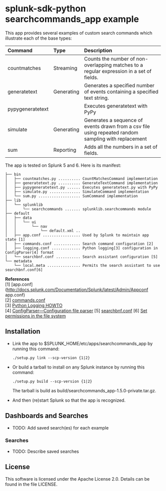 splunk-sdk-python searchcommands_app example
=============================================

This app provides several examples of custom search commands which illustrate each of the base types:

 Command          | Type       | Description
:---------------- |:-----------|:-------------------------------------------------------------------------------------------
 countmatches     | Streaming  | Counts the number of non-overlapping matches to a regular expression in a set of fields.
 generatetext     | Generating | Generates a specified number of events containing a specified text string.
 pypygeneratetext |            | Executes generatetext with PyPy 
 simulate         | Generating | Generates a sequence of events drawn from a csv file using repeated random sampling with replacement
 sum              | Reporting  | Adds all the numbers in a set of fields.
 
The app is tested on Splunk 5 and 6. Here is its manifest:

```
├── bin
│   ├── countmatches.py .......... CountMatchesCommand implementation
│   ├── generatetext.py .......... GenerateTextCommand implementation
│   ├── pypygeneratetext.py ...... Executes generatetext.py with PyPy
│   ├── simulate.py .............. SimulateCommand implementation
│   └── sum.py ................... SumCommand implementation
├── lib
│   └── splunklib
│       └── searchcommands ....... splunklib.searchcommands module
├── default
│   ├── data
│   │   └── ui
│   │       └── nav
│   │           └── default.xml ..
│   ├── app.conf ................. Used by Splunk to maintain app state [1]
│   ├── commands.conf ............ Search command configuration [2]
│   ├── logging.conf ............. Python logging[3] configuration in ConfigParser[4] format
│   └── searchbnf.conf ........... Search assistant configuration [5]
└── metadata
    └── local.meta ............... Permits the search assistant to use searchbnf.conf[6]
```
**References**  
[1] [app.conf](http://docs.splunk.com/Documentation/Splunk/latest/Admin/Appconf app.conf)  
[2] [commands.conf](http://docs.splunk.com/Documentation/Splunk/latest/Admin/Commandsconf)  
[3] [Python Logging HOWTO](http://docs.python.org/2/howto/logging.html)  
[4] [ConfigParser—Configuration file parser](http://docs.python.org/2/library/configparser.html)
[5] [searchbnf.conf](http://docs.splunk.com/Documentation/Splunk/latest/admin/Searchbnfconf)
[6] [Set permissions in the file system](http://docs.splunk.com/Documentation/Splunk/latest/AdvancedDev/SetPermissions#Set_permissions_in_the_filesystem)

## Installation

+ Link the app to $SPLUNK_HOME/etc/apps/searchcommands_app by running this command:

  ```
  ./setup.py link --scp-version {1|2}
  ```
  
+ Or build a tarball to install on any Splunk instance by running this command:

  ```
  ./setup.py build --scp-version {1|2}
  ```

  The tarball is build as build/searchcommands_app-1.5.0-private.tar.gz.
  
+ And then (re)start Splunk so that the app is recognized.

## Dashboards and Searches

+ TODO: Add saved search(es) for each example

### Searches

+ TODO: Describe saved searches

## License

This software is licensed under the Apache License 2.0. Details can be found in
the file LICENSE.
